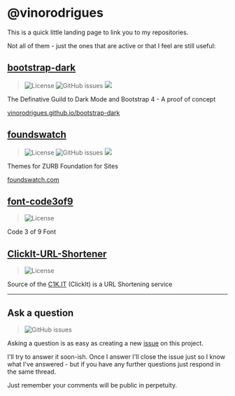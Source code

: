 # @vinorodrigues

This is a quick little landing page to link you to my repositories.

Not all of them - just the ones that are active or that I feel are still useful:



## [bootstrap-dark](https://github.com/vinorodrigues/bootstrap-dark)

> ![License](https://img.shields.io/badge/license-MIT-green) ![GitHub issues](https://img.shields.io/github/issues/vinorodrigues/bootstrap-dark) ![](https://data.jsdelivr.com/v1/package/gh/vinorodrigues/bootstrap-dark/badge?style=rounded)

The Definative Guild to Dark Mode and Bootstrap 4 - A proof of concept

[vinorodrigues.github.io/bootstrap-dark](https://vinorodrigues.github.io/bootstrap-dark/)



## [foundswatch](https://github.com/vinorodrigues/foundswatch)

> ![License](https://img.shields.io/github/license/vinorodrigues/Foundswatch) ![GitHub issues](https://img.shields.io/github/issues/vinorodrigues/Foundswatch) ![](https://data.jsdelivr.com/v1/package/gh/vinorodrigues/foundswatch/badge?style=rounded)

Themes for ZURB Foundation for Sites

[foundswatch.com](http://foundswatch.com/)



## [font-code3of9](https://github.com/vinorodrigues/font-code3of9)

> ![License](https://img.shields.io/badge/license-MIT-green)

Code 3 of 9 Font


## [ClickIt-URL-Shortener](https://github.com/vinorodrigues/ClickIt-URL-Shortener)

> ![License](https://img.shields.io/badge/license-CC--BY--SA--3.0-blue)

Source of the [C1K.IT](http://c1k.it/) (ClickIt) is a URL Shortening service



---

## Ask a question

> ![GitHub issues](https://img.shields.io/github/issues/vinorodrigues/vinorodrigues.github.io)

Asking a question is as easy as creating a new [issue](https://github.com/vinorodrigues/vinorodrigues.github.io/issues) on this project.

I'll try to answer it soon-ish. Once I answer I'll close the issue just so I know what I've answered - but if you have any further questions just respond in the same thread.

Just remember your comments will be public in perpetuity.
